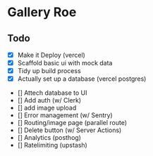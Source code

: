 # Gallery Roe

## Todo

- [x] Make it Deploy (vercel)
- [x] Scaffold basic ui with mock data
- [x] Tidy up build process
- [x] Actually set up a database (vercel postgres)
- [] Attech database to UI
- [] Add auth (w/ Clerk)
- [] add image upload
- [] Error management (w/ Sentry)
- [] Routing/image page (parallel route)
- [] Delete button (w/ Server Actions)
- [] Analytics (posthog)
- [] Ratelimiting (upstash)

